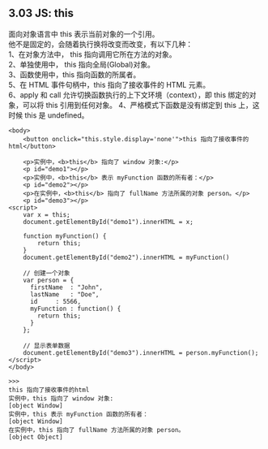 ## 3.03 JS: this

面向对象语言中 this 表示当前对象的一个引用。  
他不是固定的，会随着执行换将改变而改变，有以下几种：  
1、在对象方法中， this 指向调用它所在方法的对象。  
2、单独使用中， this 指向全局(Global)对象。  
3、函数使用中，this 指向函数的所属者。  
5、在 HTML 事件句柄中，this 指向了接收事件的 HTML 元素。  
6、apply 和 call 允许切换函数执行的上下文环境（context），即 this 绑定的对象，可以将 this 引用到任何对象。
4、严格模式下函数是没有绑定到 this 上，这时候 this 是 undefined。

```
<body>
    <button onclick="this.style.display='none'">this 指向了接收事件的html</button>

    <p>实例中，<b>this</b> 指向了 window 对象:</p>
    <p id="demo1"></p>
	<p>实例中，<b>this</b> 表示 myFunction 函数的所有者：</p>
	<p id="demo2"></p>
	<p>在实例中，<b>this</b> 指向了 fullName 方法所属的对象 person。</p>
    <p id="demo3"></p>
<script>
    var x = this;
    document.getElementById("demo1").innerHTML = x;

	function myFunction() {
        return this;
    }
	document.getElementById("demo2").innerHTML = myFunction()

	// 创建一个对象
    var person = {
      firstName  : "John",
      lastName   : "Doe",
      id     : 5566,
      myFunction : function() {
        return this;
      }
    };

    // 显示表单数据
    document.getElementById("demo3").innerHTML = person.myFunction();
</script>
</body>

>>>
this 指向了接收事件的html
实例中，this 指向了 window 对象:
[object Window]
实例中，this 表示 myFunction 函数的所有者：
[object Window]
在实例中，this 指向了 fullName 方法所属的对象 person。
[object Object]
```
